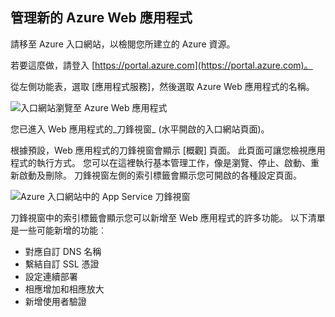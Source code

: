 ## <a name="manage-your-new-azure-web-app"></a>管理新的 Azure Web 應用程式

請移至 Azure 入口網站，以檢閱您所建立的 Azure 資源。

若要這麼做，請登入 [https://portal.azure.com](https://portal.azure.com)。

從左側功能表，選取 [應用程式服務]，然後選取 Azure Web 應用程式的名稱。

![入口網站瀏覽至 Azure Web 應用程式](media/manage-azure-web-app/portal1.png)

您已進入 Web 應用程式的_刀鋒視窗_ (水平開啟的入口網站頁面)。

根據預設，Web 應用程式的刀鋒視窗會顯示 [概觀] 頁面。 此頁面可讓您檢視應用程式的執行方式。 您可以在這裡執行基本管理工作，像是瀏覽、停止、啟動、重新啟動及刪除。 刀鋒視窗左側的索引標籤會顯示您可開啟的各種設定頁面。

![Azure 入口網站中的 App Service 刀鋒視窗](media/manage-azure-web-app/portal2.png)

刀鋒視窗中的索引標籤會顯示您可以新增至 Web 應用程式的許多功能。 以下清單是一些可能新增的功能︰

* 對應自訂 DNS 名稱
* 繫結自訂 SSL 憑證
* 設定連續部署
* 相應增加和相應放大
* 新增使用者驗證